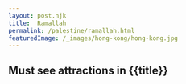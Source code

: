 ```yaml
---
layout: post.njk
title:  Ramallah
permalink: /palestine/ramallah.html
featuredImage: /_images/hong-kong/hong-kong.jpg
---
```

## Must see attractions in {{title}}